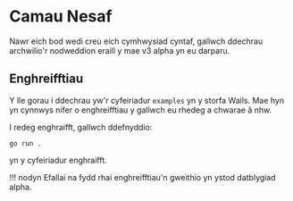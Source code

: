 # Camau Nesaf

Nawr eich bod wedi creu eich cymhwysiad cyntaf, gallwch ddechrau archwilio'r nodweddion eraill y mae v3 alpha yn eu darparu.


## Enghreifftiau

Y lle gorau i ddechrau yw'r cyfeiriadur `examples` yn y storfa Wails.
Mae hyn yn cynnwys nifer o enghreifftiau y gallwch eu rhedeg a chwarae â nhw.

I redeg enghraifft, gallwch ddefnyddio:

```shell
go run .
```

yn y cyfeiriadur enghraifft.

!!! nodyn
    Efallai na fydd rhai enghreifftiau'n gweithio yn ystod datblygiad alpha.